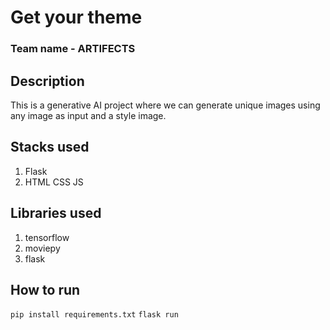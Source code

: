 # Get your theme 

### Team name - ARTIFECTS


## Description 
This is a generative AI project where we can generate unique images using any image as input and a style image.


## Stacks used 
1. Flask 
2. HTML CSS JS

## Libraries used 
1. tensorflow
2. moviepy
3. flask

## How to run

`pip install requirements.txt`
`flask run`
